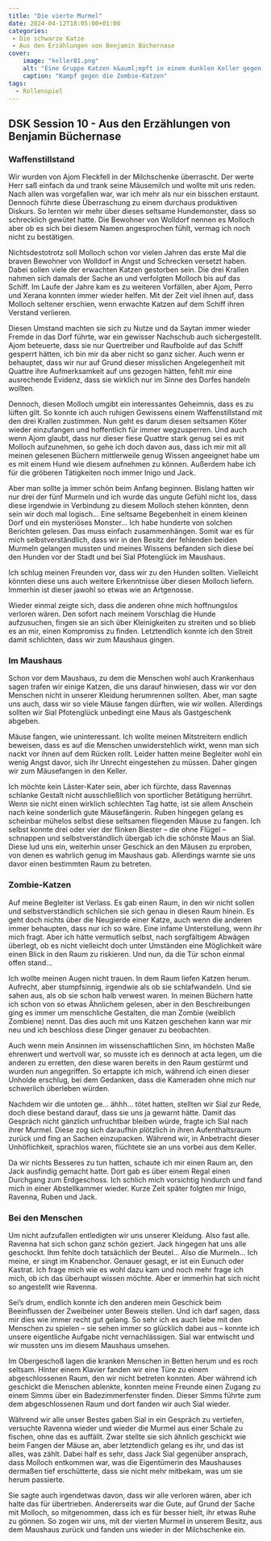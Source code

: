 ```yaml
---
title: "Die vierte Murmel"
date: 2024-04-12T18:05:00+01:00
categories:
 - Die schwarze Katze
 - Aus den Erzählungen von Benjamin Büchernase
cover:
    image: "keller01.png"
    alt: "Eine Gruppe Katzen k&auml;mpft in einem dunklen Keller gegen untote Katzen-Zombies."
    caption: "Kampf gegen die Zombie-Katzen"
tags:
  - Rollenspiel
---
```


## DSK Session 10 - Aus den Erzählungen von Benjamin Büchernase

### Waffenstillstand

Wir wurden von Ajom Fleckfell in der Milchschenke überrascht. Der werte Herr saß einfach da und trank seine Mäusemilch und wollte mit uns reden. Nach allen was vorgefallen war, war ich mehr als nur ein bisschen erstaunt.  Dennoch führte diese Überraschung zu einem durchaus produktiven Diskurs. So lernten wir mehr über dieses seltsame Hundemonster, dass so schrecklich gewütet hatte. Die Bewohner von Wolldorf nennen es Molloch aber ob es sich bei diesem Namen angesprochen fühlt, vermag ich noch nicht zu bestätigen. 

Nichtsdestotrotz soll Molloch schon vor vielen Jahren das erste Mal die braven Bewohner von Wolldorf in Angst und Schrecken versetzt haben. Dabei sollen viele der erwachten Katzen gestorben sein. Die drei Krallen nahmen sich damals der Sache an und verfolgten Molloch bis auf das Schiff. Im Laufe der Jahre kam es zu weiteren Vorfällen, aber Ajom, Perro und Xerana konnten immer wieder helfen. Mit der Zeit viel ihnen auf, dass Molloch seltener erschien, wenn erwachte Katzen auf dem Schiff ihren Verstand verlieren. 

Diesen Umstand machten sie sich zu Nutze und da Saytan immer wieder Fremde in das Dorf führte, war ein gewisser Nachschub auch sichergestellt. Ajom beteuerte, dass sie nur Quertreiber und Raufbolde auf das Schiff gesperrt hätten, ich bin mir da aber nicht so ganz sicher. Auch wenn er behauptet, dass wir nur auf Grund dieser misslichen Angelegenheit mit Quattre ihre Aufmerksamkeit auf uns gezogen hätten, fehlt mir eine ausrechende Evidenz, dass sie wirklich nur im Sinne des Dorfes handeln wollten.

Dennoch, diesen Molloch umgibt ein interessantes Geheimnis, dass es zu lüften gilt. So konnte ich auch ruhigen Gewissens einem Waffenstillstand mit den drei Krallen zustimmen. Nun geht es darum diesen seltsamen Köter wieder einzufangen und hoffentlich für immer wegzusperren. Und auch wenn Ajom glaubt, dass nur dieser fiese Quattre stark genug sei es mit Molloch aufzunehmen, so gehe ich doch davon aus, dass ich mir mit all meinen gelesenen Büchern mittlerweile genug Wissen angeeignet habe um es mit einem Hund wie diesem aufnehmen zu können. Außerdem habe ich für die gröberen Tätigkeiten noch immer Inigo und Jack.

Aber man sollte ja immer schön beim Anfang beginnen. Bislang hatten wir nur drei der fünf Murmeln und ich wurde das ungute Gefühl nicht los, dass diese irgendwie in Verbindung zu diesem Molloch stehen könnten, denn sein wir doch mal logisch… Eine seltsame Begebenheit in einem kleinen Dorf und ein mysteriöses Monster… Ich habe hunderte von solchen Berichten gelesen. Das muss einfach zusammenhängen. Somit war es für mich selbstverständlich, dass wir in den Besitz der fehlenden beiden Murmeln gelangen mussten und meines Wissens befanden sich diese bei den Hunden vor der Stadt und bei Sial Pfotenglück im Maushaus.

Ich schlug meinen Freunden vor, dass wir zu den Hunden sollten. Vielleicht könnten diese uns auch weitere Erkenntnisse über diesen Molloch liefern. Immerhin ist dieser jawohl so etwas wie an Artgenosse. 

Wieder einmal zeigte sich, dass die anderen ohne mich hoffnungslos verloren wären. Den sofort nach meinem Vorschlag die Hunde aufzusuchen, fingen sie an sich über Kleinigkeiten zu streiten und so blieb es an mir, einen Kompromiss zu finden. Letztendlich konnte ich den Streit damit schlichten, dass wir zum Maushaus gingen. 

### Im Maushaus

Schon vor dem Maushaus, zu dem die Menschen wohl auch Krankenhaus sagen trafen wir einige Katzen, die uns darauf hinwiesen, dass wir vor den Menschen nicht in unserer Kleidung herumrennen sollten. Aber, man sagte uns auch, dass wir so viele Mäuse fangen dürften, wie wir wollen. Allerdings sollten wir Sial Pfotenglück unbedingt eine Maus als Gastgeschenk abgeben. 

Mäuse fangen, wie uninteressant. Ich wollte meinen Mitstreitern endlich beweisen, dass es auf die Menschen unwiderstehlich wirkt, wenn man sich nackt vor ihnen auf dem Rücken rollt. Leider hatten meine Begleiter wohl ein wenig Angst davor, sich ihr Unrecht eingestehen zu müssen. Daher gingen wir zum Mäusefangen in den Keller.

Ich möchte kein Läster-Kater sein, aber ich fürchte, dass Ravennas schlanke Gestalt nicht ausschließlich von sportlicher Betätigung herrührt. Wenn sie nicht einen wirklich schlechten Tag hatte, ist sie allem Anschein nach keine sonderlich gute Mäusefängerin. Ruben hingegen gelang es scheinbar mühelos selbst diese seltsamen fliegenden Mäuse zu fangen. Ich selbst konnte drei oder vier der flinken Biester – die ohne Flügel – schnappen und selbstverständlich übergab ich die schönste Maus an Sial. Diese lud uns ein, weiterhin unser Geschick an den Mäusen zu erproben, von denen es wahrlich genug im Maushaus gab. Allerdings warnte sie uns davor einen bestimmten Raum zu betreten. 

### Zombie-Katzen

Auf meine Begleiter ist Verlass. Es gab einen Raum, in den wir nicht sollen und selbstverständlich schlichen sie sich genau in diesen Raum hinein. Es geht doch nichts über die Neugierde einer Katze, auch wenn die anderen immer behaupten, dass nur ich so wäre. Eine infame Unterstellung, wenn ihr mich fragt. Aber ich hätte vermutlich selbst, nach sorgfältigem Abwägen überlegt, ob es nicht vielleicht doch unter Umständen eine Möglichkeit wäre einen Blick in den Raum zu riskieren. Und nun, da die Tür schon einmal offen stand…

Ich wollte meinen Augen nicht trauen. In dem Raum liefen Katzen herum. Aufrecht, aber stumpfsinnig, irgendwie als ob sie schlafwandeln. Und sie sahen aus, als ob sie schon halb verwest waren. In meinen Büchern hatte ich schon von so etwas Ähnlichem gelesen, aber in den Beschreibungen ging es immer um menschliche Gestalten, die man Zombie (weiblich Zombiene) nennt. Das dies auch mit uns Katzen geschehen kann war mir neu und ich beschloss diese Dinger genauer zu beobachten. 

Auch wenn mein Ansinnen im wissenschaftlichen Sinn, im höchsten Maße ehrenwert und wertvoll war, so musste ich es dennoch at acta legen, um die anderen zu erretten, den diese waren bereits in den Raum gestürmt und wurden nun angegriffen. So ertappte ich mich, während ich einen dieser Unholde erschlug, bei dem Gedanken, dass die Kameraden ohne mich nur schwerlich überleben würden. 

Nachdem wir die untoten ge… ähhh… tötet hatten, stellten wir Sial zur Rede, doch diese bestand darauf, dass sie uns ja gewarnt hätte. Damit das Gespräch nicht gänzlich unfruchtbar bleiben würde, fragte ich Sial nach ihrer Murmel. Diese zog sich daraufhin plötzlich in ihren Aufenthaltsraum zurück und fing an Sachen einzupacken. Während wir, in Anbetracht dieser Unhöflichkeit, sprachlos waren, flüchtete sie an uns vorbei aus dem Keller.

Da wir nichts Besseres zu tun hatten, schaute ich mir einen Raum an, den Jack ausfindig gemacht hatte. Dort gab es über einem Regal einen Durchgang zum Erdgeschoss. Ich schlich mich vorsichtig hindurch und fand mich in einer Abstellkammer wieder. Kurze Zeit später folgten mir Inigo, Ravenna, Ruben und Jack.

### Bei den Menschen

Um nicht aufzufallen entledigten wir uns unserer Kleidung. Also fast alle. Ravenna hat sich schon ganz schön geziert. Jack hingegen hat uns alle geschockt. Ihm fehlte doch tatsächlich der Beutel… Also die Murmeln… Ich meine, er singt im Knabenchor. Genauer gesagt, er ist ein Eunuch oder Kastrat. Ich frage mich wie es wohl dazu kam und noch mehr frage ich mich, ob ich das überhaupt wissen möchte. Aber er immerhin hat sich nicht so angestellt wie Ravenna. 

Sei’s drum, endlich konnte ich den anderen mein Geschick beim Beeinflussen der Zweibeiner unter Beweis stellen. Und ich darf sagen, dass mir dies wie immer recht gut gelang. So sehr ich es auch liebe mit den Menschen zu spielen – sie sehen immer so glücklich dabei aus – konnte ich unsere eigentliche Aufgabe nicht vernachlässigen. Sial war entwischt und wir mussten uns im diesem Maushaus umsehen. 

Im Obergeschoß lagen die kranken Menschen in Betten herum und es roch seltsam. Hinter einem Klavier fanden wir eine Türe zu einem abgeschlossenen Raum, den wir nicht betreten konnten. Aber während ich geschickt die Menschen ablenkte, konnten meine Freunde einen Zugang zu einem Simms über ein Badezimmerfenster finden. Dieser Simms führte zum dem abgeschlossenen Raum und dort fanden wir auch Sial wieder.

Während wir alle unser Bestes gaben Sial in ein Gespräch zu vertiefen, versuchte Ravenna wieder und wieder die Murmel aus einer Schale zu fischen, ohne das es auffällt. Zwar stellte sie sich ähnlich geschickt wie beim Fangen der Mäuse an, aber letztendlich gelang es ihr, und das ist alles, was zählt. Dabei half es sehr, dass Jack Sial gegenüber ansprach, dass Molloch entkommen war, was die Eigentümerin des Maushauses dermaßen tief erschütterte, dass sie nicht mehr mitbekam, was um sie herum passierte. 

Sie sagte auch irgendetwas davon, dass wir alle verloren wären, aber ich halte das für übertrieben. Andererseits war die Gute, auf Grund der Sache mit Molloch, so mitgenommen, dass ich es für besser hielt, ihr etwas Ruhe zu gönnen. So zogen wir uns, mit der vierten Murmel in unserem Besitz, aus dem Maushaus zurück und fanden uns wieder in der Milchschenke ein.